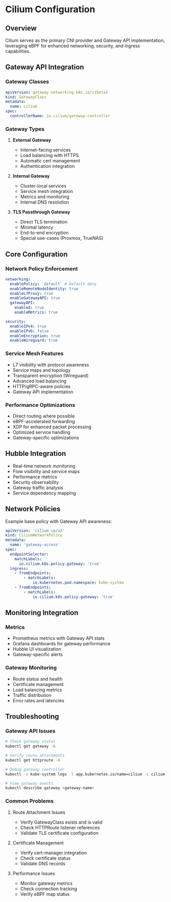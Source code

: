 # Cilium Configuration

## Overview

Cilium serves as the primary CNI provider and Gateway API implementation, leveraging eBPF for enhanced networking,
security, and ingress capabilities.

## Gateway API Integration

### Gateway Classes

```yaml
apiVersion: gateway.networking.k8s.io/v1beta1
kind: GatewayClass
metadata:
  name: cilium
spec:
  controllerName: io.cilium/gateway-controller
```

### Gateway Types

1. **External Gateway**

   - Internet-facing services
   - Load balancing with HTTPS
   - Automatic cert management
   - Authentication integration

2. **Internal Gateway**

   - Cluster-local services
   - Service mesh integration
   - Metrics and monitoring
   - Internal DNS resolution

3. **TLS Passthrough Gateway**
   - Direct TLS termination
   - Minimal latency
   - End-to-end encryption
   - Special use-cases (Proxmox, TrueNAS)

## Core Configuration

### Network Policy Enforcement

```yaml
networking:
  enablePolicy: 'default' # Default deny
  enableRemoteNodeIdentity: true
  enableL7Proxy: true
  enableGatewayAPI: true
  gatewayAPI:
    enabled: true
    enableMetrics: true

security:
  enableIPv4: true
  enableIPv6: false
  enableEncryption: true
  enableWireguard: true
```

### Service Mesh Features

- L7 visibility with protocol awareness
- Service maps and topology
- Transparent encryption (Wireguard)
- Advanced load balancing
- HTTP/gRPC-aware policies
- Gateway API implementation

### Performance Optimizations

- Direct routing where possible
- eBPF-accelerated forwarding
- XDP for enhanced packet processing
- Optimized service handling
- Gateway-specific optimizations

## Hubble Integration

- Real-time network monitoring
- Flow visibility and service maps
- Performance metrics
- Security observability
- Gateway traffic analysis
- Service dependency mapping

## Network Policies

Example base policy with Gateway API awareness:

```yaml
apiVersion: 'cilium.io/v2'
kind: CiliumNetworkPolicy
metadata:
  name: 'gateway-access'
spec:
  endpointSelector:
    matchLabels:
      io.cilium.k8s.policy.gateway: 'true'
  ingress:
    - fromEndpoints:
        - matchLabels:
            io.kubernetes.pod.namespace: kube-system
    - fromEndpoints:
        - matchLabels:
            io.cilium.k8s.policy.gateway: 'true'
```

## Monitoring Integration

### Metrics

- Prometheus metrics with Gateway API stats
- Grafana dashboards for gateway performance
- Hubble UI visualization
- Gateway-specific alerts

### Gateway Monitoring

- Route status and health
- Certificate management
- Load balancing metrics
- Traffic distribution
- Error rates and latencies

## Troubleshooting

### Gateway API Issues

```bash
# Check gateway status
kubectl get gateway -A

# Verify route attachments
kubectl get httproute -A

# Debug gateway controller
kubectl -n kube-system logs -l app.kubernetes.io/name=cilium -c cilium-gateway

# View gateway events
kubectl describe gateway <gateway-name>
```

### Common Problems

1. Route Attachment Issues

   - Verify GatewayClass exists and is valid
   - Check HTTPRoute listener references
   - Validate TLS certificate configuration

2. Certificate Management

   - Verify cert-manager integration
   - Check certificate status
   - Validate DNS records

3. Performance Issues
   - Monitor gateway metrics
   - Check connection tracking
   - Verify eBPF map status
